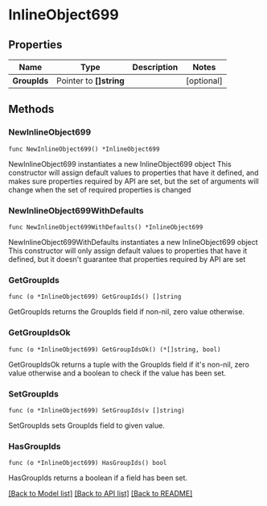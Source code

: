 # InlineObject699

## Properties

Name | Type | Description | Notes
------------ | ------------- | ------------- | -------------
**GroupIds** | Pointer to **[]string** |  | [optional] 

## Methods

### NewInlineObject699

`func NewInlineObject699() *InlineObject699`

NewInlineObject699 instantiates a new InlineObject699 object
This constructor will assign default values to properties that have it defined,
and makes sure properties required by API are set, but the set of arguments
will change when the set of required properties is changed

### NewInlineObject699WithDefaults

`func NewInlineObject699WithDefaults() *InlineObject699`

NewInlineObject699WithDefaults instantiates a new InlineObject699 object
This constructor will only assign default values to properties that have it defined,
but it doesn't guarantee that properties required by API are set

### GetGroupIds

`func (o *InlineObject699) GetGroupIds() []string`

GetGroupIds returns the GroupIds field if non-nil, zero value otherwise.

### GetGroupIdsOk

`func (o *InlineObject699) GetGroupIdsOk() (*[]string, bool)`

GetGroupIdsOk returns a tuple with the GroupIds field if it's non-nil, zero value otherwise
and a boolean to check if the value has been set.

### SetGroupIds

`func (o *InlineObject699) SetGroupIds(v []string)`

SetGroupIds sets GroupIds field to given value.

### HasGroupIds

`func (o *InlineObject699) HasGroupIds() bool`

HasGroupIds returns a boolean if a field has been set.


[[Back to Model list]](../README.md#documentation-for-models) [[Back to API list]](../README.md#documentation-for-api-endpoints) [[Back to README]](../README.md)


